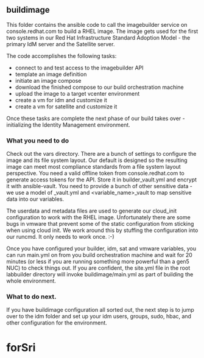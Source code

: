 ## buildimage

This folder contains the ansible code to call the imagebuilder service on console.redhat.com to build a RHEL image. The image gets used for the first two systems in our Red Hat Infrastructure Standard Adoption Model - the primary IdM server and the Satellite server. 

The code accomplishes the following tasks:
- connect to and test access to the imagebuilder API
- template an image definition
- initiate an image compose
- download the finished compose to our build orchestration machine
- upload the image to a target vcenter environment
- create a vm for idm and customize it
- create a vm for satellite and customize it

Once these tasks are complete the next phase of our build takes over - initializing the Identity Management environment.

### What you need to do

Check out the vars directory. There are a bunch of settings to configure the image and its file system layout. Our default is designed so the resulting image can meet most compliance standards from a file system layout perspective. 
You need a valid offline token from console.redhat.com to generate access tokens for the API. Store it in builder_vault.yml and encrypt it with ansible-vault.
You need to provide a bunch of other sensitive data - we use a model of <varsfile>_vault.yml and <variable_name>_vault to map sensitive data into our variables.

The userdata and metadata files are used to generate our cloud_init configuration to work with the RHEL image. Unfortunately there are some bugs in vmware that prevent some of the static configuration from sticking when using cloud init. We work around this by stuffing the configuration into our runcmd. It only needs to work once. :-)

Once you have configured your builder, idm, sat and vmware variables, you can run main.yml on from you build orchestration machine and wait for 20 minutes (or less if you are running something more powerful than a gen5 NUC) to check things out. If you are confident, the site.yml file in the root labbuilder directory will invoke buildimage/main.yml as part of building the whole environment.

### What to do next. 

If you have buildimage configuration all sorted out, the next step is to jump over to the idm folder and set up your idm users, groups, sudo, hbac, and other configuration for the environment. 



# forSri
